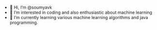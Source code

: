- 👋 Hi, I’m @soumyavk
- 👀 I’m interested in coding and also enthusiastic about machine learning
- 🌱 I’m currently learning various machine learning algorithms and java programming.



<!---
soumyavk/soumyavk is a ✨ special ✨ repository because its `README.md` (this file) appears on your GitHub profile.
You can click the Preview link to take a look at your changes.
--->
